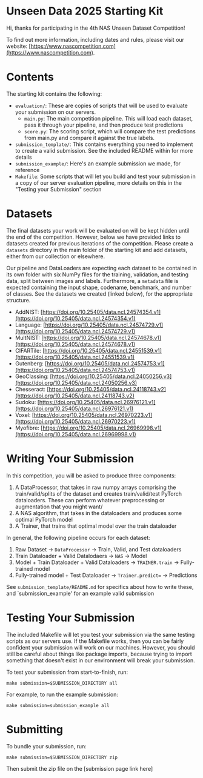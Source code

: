 # Unseen Data 2025 Starting Kit
Hi, thanks for participating in the 4th NAS Unseen Dataset Competition!

To find out more information, including dates and rules, please visit our website: [https://www.nascompetition.com](https://www.nascompetition.com).

# Contents
The starting kit contains the following:
* `evaluation/`: These are copies of scripts that will be used to evaluate your submission on our servers.
  * `main.py`: The main competition pipeline. This will load each dataset, pass it through your pipeline, and then produce test predictions
  * `score.py`: The scoring script, which will compare the test predictions from main.py and compare it against the true labels. 
* `submission_template/`: This contains everything you need to implement to create a valid submission. See the included README within for more details
* `submission_example/`: Here's an example submission we made, for reference
* `Makefile`: Some scripts that will let you build and test your submission in a copy of our server evaluation pipeline, more details on this in the "Testing your Submission" section

# Datasets
The final datasets your work will be evaluated on will be kept hidden until the end of the competition. However, below we have provided links to datasets created for previous iterations of the competition. Please create a `datasets` directory in the main folder of the starting kit and add datasets, either from our collection or elsewhere.

Our pipeline and DataLoaders are expecting each dataset to be contained in its own folder with six NumPy files for the training, validation, and testing data, split between images and labels. Furthermore, a `metadata` file is expected containing the input shape, codename, benchmark, and number of classes. See the datasets we created (linked below), for the appropriate structure.

- AddNIST: [https://doi.org/10.25405/data.ncl.24574354.v1](https://doi.org/10.25405/data.ncl.24574354.v1)
- Language: [https://doi.org/10.25405/data.ncl.24574729.v1](https://doi.org/10.25405/data.ncl.24574729.v1)
- MultNIST: [https://doi.org/10.25405/data.ncl.24574678.v1](https://doi.org/10.25405/data.ncl.24574678.v1)
- CIFARTile: [https://doi.org/10.25405/data.ncl.24551539.v1](https://doi.org/10.25405/data.ncl.24551539.v1)
- Gutenberg: [https://doi.org/10.25405/data.ncl.24574753.v1](https://doi.org/10.25405/data.ncl.24574753.v1)
- GeoClassing: [https://doi.org/10.25405/data.ncl.24050256.v3](https://doi.org/10.25405/data.ncl.24050256.v3)
- Chesseract: [https://doi.org/10.25405/data.ncl.24118743.v2](https://doi.org/10.25405/data.ncl.24118743.v2)
- Sudoku: [https://doi.org/10.25405/data.ncl.26976121.v1](https://doi.org/10.25405/data.ncl.26976121.v1)
- Voxel: [https://doi.org/10.25405/data.ncl.26970223.v1](https://doi.org/10.25405/data.ncl.26970223.v1)
- Myofibre: [https://doi.org/10.25405/data.ncl.26969998.v1](https://doi.org/10.25405/data.ncl.26969998.v1)

# Writing Your Submission
In this competition, you will be asked to produce three components:
1. A DataProcessor, that takes in raw numpy arrays comprising the train/valid/splits of the dataset and creates train/valid/test PyTorch dataloaders. These can perform whatever preprocessing or augmentation that you might want/
2. A NAS algorithm, that takes in the dataloaders and produces some optimal PyTorch model
3. A Trainer, that trains that optimal model over the train dataloader

 In general, the following pipeline occurs for each dataset:
 1. Raw Dataset -> `DataProcessor` -> Train, Valid, and Test dataloaders
 2. Train Dataloader + Valid Datalodaers -> `NAS` -> Model
 3. Model + Train Dataloader + Valid Dataloaders -> `TRAINER.train` -> Fully-trained model
 4. Fully-trained model + Test Dataloader -> `Trainer.predict=` -> Predictions
 
 See `submission_template/README.md` for specifics about how to write these, and `submission_example' for an example valid submission

# Testing Your Submission
The included Makefile will let you test your submission via the same testing scripts as our servers use. If the Makefile works, then you can be fairly confident your submission will work on our machines. However, you should still be
careful about things like package imports, because trying to import something that doesn't exist in our environment will break your submission.

To test your submission from start-to-finish, run:

`make submission=$SUBMISSION_DIRECTORY all`


For example, to run the example submission:

`make submission=submission_example all`
    

# Submitting
To bundle your submission, run:

`make submission=$SUBMISSION_DIRECTORY zip`

Then submit the zip file on the [submission page link here]
